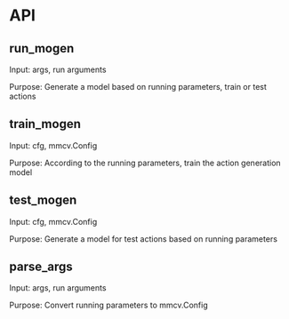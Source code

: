 # API
## run_mogen

Input: args, run arguments

Purpose: Generate a model based on running parameters, train or test actions

## train_mogen
Input: cfg, mmcv.Config

Purpose: According to the running parameters, train the action generation model

## test_mogen
Input: cfg, mmcv.Config

Purpose: Generate a model for test actions based on running parameters

## parse_args
Input: args, run arguments

Purpose: Convert running parameters to mmcv.Config
